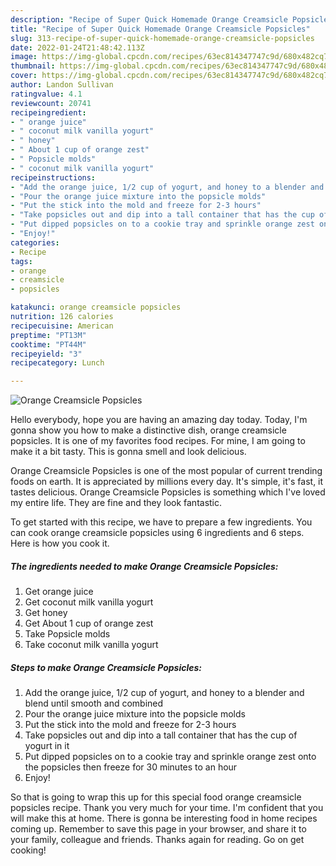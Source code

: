 ```yaml
---
description: "Recipe of Super Quick Homemade Orange Creamsicle Popsicles"
title: "Recipe of Super Quick Homemade Orange Creamsicle Popsicles"
slug: 313-recipe-of-super-quick-homemade-orange-creamsicle-popsicles
date: 2022-01-24T21:48:42.113Z
image: https://img-global.cpcdn.com/recipes/63ec814347747c9d/680x482cq70/orange-creamsicle-popsicles-recipe-main-photo.jpg
thumbnail: https://img-global.cpcdn.com/recipes/63ec814347747c9d/680x482cq70/orange-creamsicle-popsicles-recipe-main-photo.jpg
cover: https://img-global.cpcdn.com/recipes/63ec814347747c9d/680x482cq70/orange-creamsicle-popsicles-recipe-main-photo.jpg
author: Landon Sullivan
ratingvalue: 4.1
reviewcount: 20741
recipeingredient:
- " orange juice"
- " coconut milk vanilla yogurt"
- " honey"
- " About 1 cup of orange zest"
- " Popsicle molds"
- " coconut milk vanilla yogurt"
recipeinstructions:
- "Add the orange juice, 1/2 cup of yogurt, and honey to a blender and blend until smooth and combined"
- "Pour the orange juice mixture into the popsicle molds"
- "Put the stick into the mold and freeze for 2-3 hours"
- "Take popsicles out and dip into a tall container that has the cup of yogurt in it"
- "Put dipped popsicles on to a cookie tray and sprinkle orange zest onto the popsicles then freeze for 30 minutes to an hour"
- "Enjoy!"
categories:
- Recipe
tags:
- orange
- creamsicle
- popsicles

katakunci: orange creamsicle popsicles 
nutrition: 126 calories
recipecuisine: American
preptime: "PT13M"
cooktime: "PT44M"
recipeyield: "3"
recipecategory: Lunch

---
```



![Orange Creamsicle Popsicles](https://img-global.cpcdn.com/recipes/63ec814347747c9d/680x482cq70/orange-creamsicle-popsicles-recipe-main-photo.jpg)

Hello everybody, hope you are having an amazing day today. Today, I'm gonna show you how to make a distinctive dish, orange creamsicle popsicles. It is one of my favorites food recipes. For mine, I am going to make it a bit tasty. This is gonna smell and look delicious.



Orange Creamsicle Popsicles is one of the most popular of current trending foods on earth. It is appreciated by millions every day. It's simple, it's fast, it tastes delicious. Orange Creamsicle Popsicles is something which I've loved my entire life. They are fine and they look fantastic.


To get started with this recipe, we have to prepare a few ingredients. You can cook orange creamsicle popsicles using 6 ingredients and 6 steps. Here is how you cook it.

<!--inarticleads1-->

##### The ingredients needed to make Orange Creamsicle Popsicles:

1. Get  orange juice
1. Get  coconut milk vanilla yogurt
1. Get  honey
1. Get  About 1 cup of orange zest
1. Take  Popsicle molds
1. Take  coconut milk vanilla yogurt




<!--inarticleads2-->

##### Steps to make Orange Creamsicle Popsicles:

1. Add the orange juice, 1/2 cup of yogurt, and honey to a blender and blend until smooth and combined
1. Pour the orange juice mixture into the popsicle molds
1. Put the stick into the mold and freeze for 2-3 hours
1. Take popsicles out and dip into a tall container that has the cup of yogurt in it
1. Put dipped popsicles on to a cookie tray and sprinkle orange zest onto the popsicles then freeze for 30 minutes to an hour
1. Enjoy!




So that is going to wrap this up for this special food orange creamsicle popsicles recipe. Thank you very much for your time. I'm confident that you will make this at home. There is gonna be interesting food in home recipes coming up. Remember to save this page in your browser, and share it to your family, colleague and friends. Thanks again for reading. Go on get cooking!
